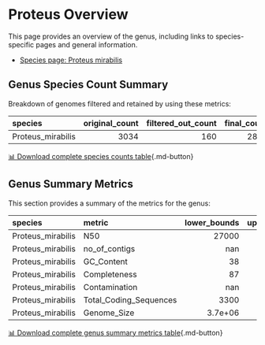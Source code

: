 # Proteus Overview
This page provides an overview of the genus, including links to species-specific pages and general information.

- [Species page: Proteus mirabilis](/Proteus/Proteus_mirabilis/)
## Genus Species Count Summary
Breakdown of genomes filtered and retained by using these metrics:

| species           |   original_count |   filtered_out_count |   final_count |
|:------------------|-----------------:|---------------------:|--------------:|
| Proteus_mirabilis |             3034 |                  160 |          2874 |


[📊 Download complete species counts table](species_counts.csv){.md-button}
## Genus Summary Metrics
This section provides a summary of the metrics for the genus:

| species           | metric                 |   lower_bounds |   upper_bounds |
|:------------------|:-----------------------|---------------:|---------------:|
| Proteus_mirabilis | N50                    |    27000       |      nan       |
| Proteus_mirabilis | no_of_contigs          |      nan       |      330       |
| Proteus_mirabilis | GC_Content             |       38       |       40       |
| Proteus_mirabilis | Completeness           |       87       |      nan       |
| Proteus_mirabilis | Contamination          |      nan       |       12       |
| Proteus_mirabilis | Total_Coding_Sequences |     3300       |     4500       |
| Proteus_mirabilis | Genome_Size            |        3.7e+06 |        4.6e+06 |


[📊 Download complete genus summary metrics table](genus_summary_metrics.csv){.md-button}
